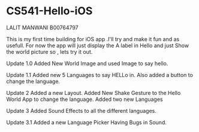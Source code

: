 # CS541-Hello-iOS


LALIT MANWANI
B00764797



This is my first time building for iOS app .I'll try and make it fun and as usefull.
For now the app will just display the A label in Hello and just Show the world picture so , lets try it out.


Update 1.0
Added New World Image and used Image to say hello.

Update 1.1
Added new 5 Languages to say HELLo in.
Also added a button to change the language.

Update 2
Added a new Layout.
Added New Shake Gesture to the Hello World App to change the language.
Added two new Languages

Update 3
Added Sound Effects to all the different languages.

Update 3.1
Added a new Language Picker
Having Bugs in Sound.
